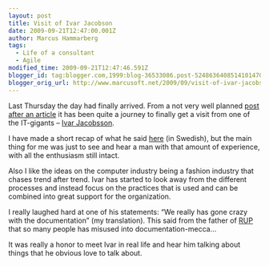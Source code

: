 ```yaml
---
layout: post
title: Visit of Ivar Jacobson
date: 2009-09-21T12:47:00.001Z
author: Marcus Hammarberg
tags:
  - Life of a consultant
  - Agile
modified_time: 2009-09-21T12:47:46.591Z
blogger_id: tag:blogger.com,1999:blog-36533086.post-5248636408514101470
blogger_orig_url: http://www.marcusoft.net/2009/09/visit-of-ivar-jacobson.html
---
```



Last Thursday the day had finally arrived. From a not very well planned
<a href="http://www.marcusoft.net/2009/04/debating-hero.html"
target="_blank">post after an article</a> it has been quite a journey to
finally get a visit from one of the IT-gigants –
<a href="http://www.ivarjacobson.com/" target="_blank">Ivar
Jacobsson</a>.

I have made a short recap of what he said <a
href="http://blog.avegagroup.se/Elevate/archive/2009/09/17/be-smart-med-ivar-jacobson.aspx"
target="_blank">here</a> (in Swedish), but the main thing for me was
just to see and hear a man with that amount of experience, with all the
enthusiasm still intact.

Also I like the ideas on the computer industry being a fashion industry
that chases trend after trend. Ivar has started to look away from the
different processes and instead focus on the practices that is used and
can be combined into great support for the organization.

I really laughed hard at one of his statements: “We really has gone
crazy with the documentation” (my translation). This said from the
father of
<a href="http://en.wikipedia.org/wiki/IBM_Rational_Unified_Process"
target="_blank">RUP</a> that so many people has misused into
documentation-mecca…

It was really a honor to meet Ivar in real life and hear him talking
about things that he obvious love to talk about.
